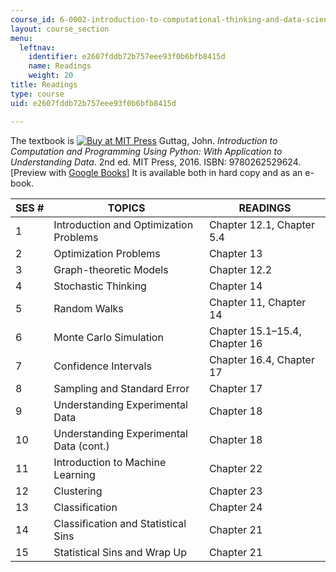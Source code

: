 ```yaml
---
course_id: 6-0002-introduction-to-computational-thinking-and-data-science-fall-2016
layout: course_section
menu:
  leftnav:
    identifier: e2607fddb72b757eee93f0b6bfb8415d
    name: Readings
    weight: 20
title: Readings
type: course
uid: e2607fddb72b757eee93f0b6bfb8415d

---
```


The textbook is [![Buy at MIT Press](/images/mp_logo.gif)](https://mitpress.mit.edu/9780262529624) Guttag, John. _Introduction to Computation and Programming Using Python: With Application to Understanding Data_. 2nd ed. MIT Press, 2016. ISBN: 9780262529624. \[Preview with [Google Books](http://books.google.com/books?id=KabKDAAAQBAJ&pg=PAfrontcover)\] It is available both in hard copy and as an e-book.

| SES # | TOPICS | READINGS |
| --- | --- | --- |
| 1 | Introduction and Optimization Problems | Chapter 12.1, Chapter 5.4 |
| 2 | Optimization Problems | Chapter 13 |
| 3 | Graph-theoretic Models | Chapter 12.2 |
| 4 | Stochastic Thinking | Chapter 14 |
| 5 | Random Walks | Chapter 11, Chapter 14 |
| 6 | Monte Carlo Simulation | Chapter 15.1–15.4, Chapter 16 |
| 7 | Confidence Intervals | Chapter 16.4, Chapter 17 |
| 8 | Sampling and Standard Error | Chapter 17 |
| 9 | Understanding Experimental Data | Chapter 18 |
| 10 | Understanding Experimental Data (cont.) | Chapter 18 |
| 11 | Introduction to Machine Learning | Chapter 22 |
| 12 | Clustering | Chapter 23 |
| 13 | Classification | Chapter 24 |
| 14 | Classification and Statistical Sins | Chapter 21 |
| 15 | Statistical Sins and Wrap Up | Chapter 21